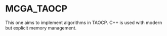 # MCGA_TAOCP
This one aims to implement algorithms in TAOCP. C++ is used with modern but explicit memory management. 
